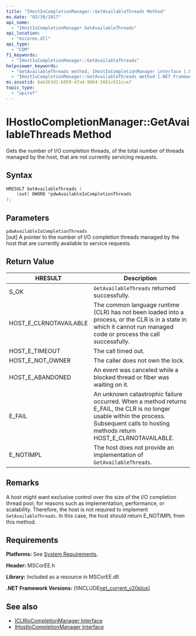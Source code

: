 ```yaml
---
title: "IHostIoCompletionManager::GetAvailableThreads Method"
ms.date: "03/30/2017"
api_name: 
  - "IHostIoCompletionManager.GetAvailableThreads"
api_location: 
  - "mscoree.dll"
api_type: 
  - "COM"
f1_keywords: 
  - "IHostIoCompletionManager::GetAvailableThreads"
helpviewer_keywords: 
  - "GetAvailableThreads method, IHostIoCompletionManager interface [.NET Framework hosting]"
  - "IHostIoCompletionManager::GetAvailableThreads method [.NET Framework hosting]"
ms.assetid: bab363d1-b859-47a4-9884-5661c611cce7
topic_type: 
  - "apiref"
---
```

# IHostIoCompletionManager::GetAvailableThreads Method
Gets the number of I/O completion threads, of the total number of threads managed by the host, that are not currently servicing requests.  
  
## Syntax  
  
```cpp  
HRESULT GetAvailableThreads (  
    [out] DWORD *pdwAvailableIoCompletionThreads  
);  
```  
  
## Parameters  
 `pdwAvailableIoCompletionThreads`  
 [out] A pointer to the number of I/O completion threads managed by the host that are currently available to service requests.  
  
## Return Value  
  
|HRESULT|Description|  
|-------------|-----------------|  
|S_OK|`GetAvailableThreads` returned successfully.|  
|HOST_E_CLRNOTAVAILABLE|The common language runtime (CLR) has not been loaded into a process, or the CLR is in a state in which it cannot run managed code or process the call successfully.|  
|HOST_E_TIMEOUT|The call timed out.|  
|HOST_E_NOT_OWNER|The caller does not own the lock.|  
|HOST_E_ABANDONED|An event was canceled while a blocked thread or fiber was waiting on it.|  
|E_FAIL|An unknown catastrophic failure occurred. When a method returns E_FAIL, the CLR is no longer usable within the process. Subsequent calls to hosting methods return HOST_E_CLRNOTAVAILABLE.|  
|E_NOTIMPL|The host does not provide an implementation of `GetAvailableThreads`.|  
  
## Remarks  
 A host might want exclusive control over the size of the I/O completion thread pool, for reasons such as implementation, performance, or scalability. Therefore, the host is not required to implement `GetAvailableThreads`. In this case, the host should return E_NOTIMPL from this method.  
  
## Requirements  
 **Platforms:** See [System Requirements](../../../../docs/framework/get-started/system-requirements.md).  
  
 **Header:** MSCorEE.h  
  
 **Library:** Included as a resource in MSCorEE.dll  
  
 **.NET Framework Versions:** [!INCLUDE[net_current_v20plus](../../../../includes/net-current-v20plus-md.md)]  
  
## See also

- [ICLRIoCompletionManager Interface](../../../../docs/framework/unmanaged-api/hosting/iclriocompletionmanager-interface.md)
- [IHostIoCompletionManager Interface](../../../../docs/framework/unmanaged-api/hosting/ihostiocompletionmanager-interface.md)
